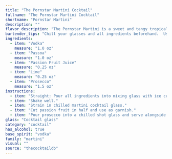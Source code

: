 ```yaml
---
title: "The Pornstar Martini Cocktail"
fullname: "The Pornstar Martini Cocktail"
shortname: "Pornstar Martini"
description: ""
flavor_description: "The Pornstar Martini is a sweet and tangy tropical delight. The vodka provides a smooth base, while the Passoa liqueur delivers a rich, passionfruit-infused sweetness. Lime juice adds a refreshing acidity, and the passion fruit juice amplifies the tropical fruitiness. The Prosecco topper brings a touch of bubbly effervescence and enhances the overall complexity of the cocktail. "
bartender_tips: "Chill your glasses and all ingredients beforehand.  Use good quality vodka and fresh lime juice for optimal flavor.  Don't overshake the martini, as it will make it cloudy.  Use a fine-mesh strainer to ensure a smooth, clear drink.  A splash of Prosecco before serving adds a delightful fizz.  Enjoy responsibly! "
ingredients:
  - item: "Vodka"
    measure: "1.0 oz"
  - item: "Passoa"
    measure: "1.0 oz"
  - item: "Passion Fruit Juice"
    measure: "0.25 oz"
  - item: "Lime"
    measure: "0.25 oz"
  - item: "Prosecco"
    measure: "1.5 oz"
instructions:
  - item: "Straight: Pour all ingredients into mixing glass with ice cubes."
  - item: "Shake well."
  - item: "Strain in chilled martini cocktail glass."
  - item: "Cut passion fruit in half and use as garnish."
  - item: "Pour prosecco into a chilled shot glass and serve alongside the martini."
glass: "Cocktail glass"
category: "cocktail"
has_alcohol: true
base_spirit: "vodka"
family: "martini"
visual: ""
source: "thecocktaildb"
---
```


